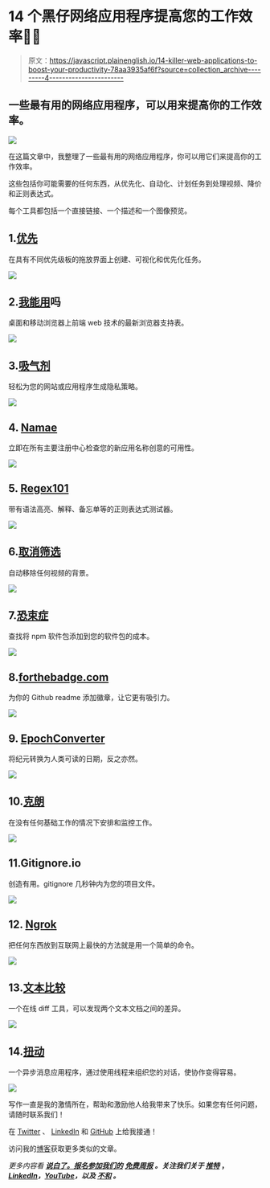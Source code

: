 # 14 个黑仔网络应用程序提高您的工作效率🚀💯

> 原文：<https://javascript.plainenglish.io/14-killer-web-applications-to-boost-your-productivity-78aa3935af6f?source=collection_archive---------4----------------------->

## 一些最有用的网络应用程序，可以用来提高你的工作效率。

![](img/6cd216d4e20f3f02e100fdc7d0c6bf88.png)

在这篇文章中，我整理了一些最有用的网络应用程序，你可以用它们来提高你的工作效率。

这些包括你可能需要的任何东西，从优先化、自动化、计划任务到处理视频、降价和正则表达式。

每个工具都包括一个直接链接、一个描述和一个图像预览。

## 1.[优先](https://prioritize.songthamtung.com/)

在具有不同优先级板的拖放界面上创建、可视化和优先化任务。

![](img/d18676216a6d359e50d3a7dad1c7bd25.png)

## 2.[我能用](https://caniuse.com/)吗

桌面和移动浏览器上前端 web 技术的最新浏览器支持表。

![](img/9d1e50a5d5c8d7f610e6757f2c39dacb.png)

## 3.[吸气剂](https://getterms.io/)

轻松为您的网站或应用程序生成隐私策略。

![](img/ee7d17966b834095c2f61070a1496698.png)

## 4. [Namae](https://namae.dev/)

立即在所有主要注册中心检查您的新应用名称创意的可用性。

![](img/6649bf7dc0fd34abb4a665f5febd7415.png)

## 5. [Regex101](https://regex101.com/)

带有语法高亮、解释、备忘单等的正则表达式测试器。

![](img/1dae57b78d0f4abff57bceb30ba33de2.png)

## 6.[取消筛选](https://www.unscreen.com/)

自动移除任何视频的背景。

![](img/446554f36e225f3c8e4a4261a88d24b9.png)

## 7.[恐束症](https://bundlephobia.com/)

查找将 npm 软件包添加到您的软件包的成本。

![](img/9850758c188a1a9859e282083aad04ed.png)

## 8.[forthebadge.com](https://forthebadge.com/)

为你的 Github readme 添加徽章，让它更有吸引力。

![](img/578aa9c9f4157b06ccc49fcfd4ae9a8b.png)

## 9. [EpochConverter](https://www.epochconverter.com/)

将纪元转换为人类可读的日期，反之亦然。

![](img/c9522e36fec3547f3648f0e0cc8dfade.png)

## 10.[克朗](https://crontab.cronhub.io/)

在没有任何基础工作的情况下安排和监控工作。

![](img/c5a62cc6a6c164b0cfde1fc237873cc4.png)

## 11.Gitignore.io

创造有用。gitignore 几秒钟内为您的项目文件。

![](img/e3cc53344c72c8850c5a44bb9142ed9b.png)

## 12. [Ngrok](https://ngrok.com/)

把任何东西放到互联网上最快的方法就是用一个简单的命令。

![](img/c2c370070675fc5edf20a36f61c79fb5.png)

## 13.[文本比较](https://text-compare.com/)

一个在线 diff 工具，可以发现两个文本文档之间的差异。

![](img/e33449178041216e7baf80853276e9b0.png)

## 14.[扭动](https://twist.com/)

一个异步消息应用程序，通过使用线程来组织您的对话，使协作变得容易。

![](img/d012a944202c925e88a4b47a7e358aaa.png)

写作一直是我的激情所在，帮助和激励他人给我带来了快乐。如果您有任何问题，请随时联系我们！

在 [Twitter](https://twitter.com/madzadev) 、 [LinkedIn](https://www.linkedin.com/in/madzadev/) 和 [GitHub](https://github.com/madzadev) 上给我接通！

访问我的[博客](https://madza.dev/blog)获取更多类似的文章。

*更多内容看* [***说白了。报名参加我们的***](https://plainenglish.io/) **[***免费周报***](http://newsletter.plainenglish.io/) *。关注我们关于* [***推特***](https://twitter.com/inPlainEngHQ) ，[***LinkedIn***](https://www.linkedin.com/company/inplainenglish/)*，*[***YouTube***](https://www.youtube.com/channel/UCtipWUghju290NWcn8jhyAw)*，以及* [***不和***](https://discord.gg/GtDtUAvyhW) *。***